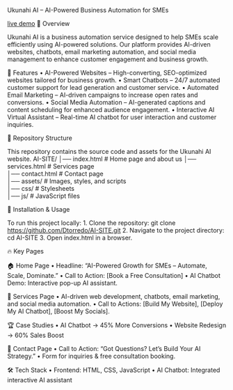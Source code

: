 Ukunahi AI – AI-Powered Business Automation for SMEs

[live demo](https://ai-site-nqsw.vercel.app/)
🚀 Overview

Ukunahi AI is a business automation service designed to help SMEs scale efficiently using AI-powered solutions. Our platform provides AI-driven websites, chatbots, email marketing automation, and social media management to enhance customer engagement and business growth.

📌 Features
	•	AI-Powered Websites – High-converting, SEO-optimized websites tailored for business growth.
	•	Smart Chatbots – 24/7 automated customer support for lead generation and customer service.
	•	Automated Email Marketing – AI-driven campaigns to increase open rates and conversions.
	•	Social Media Automation – AI-generated captions and content scheduling for enhanced audience engagement.
	•	Interactive AI Virtual Assistant – Real-time AI chatbot for user interaction and customer inquiries.

📂 Repository Structure

This repository contains the source code and assets for the Ukunahi AI website.
AI-SITE/
│── index.html        # Home page  and about us
│── services.html     # Services page   
│── contact.html      # Contact page  
│── assets/           # Images, styles, and scripts  
│── css/              # Stylesheets  
│── js/               # JavaScript files  

 🎯 Installation & Usage

To run this project locally:
	1.	Clone the repository: git clone https://github.com/Dtorredo/AI-SITE.git
 	2.	Navigate to the project directory: cd AI-SITE
  3.	Open index.html in a browser.

🔥 Key Pages

🏠 Home Page
	•	Headline: “AI-Powered Growth for SMEs – Automate, Scale, Dominate.”
	•	Call to Action: [Book a Free Consultation]
	•	AI Chatbot Demo: Interactive pop-up AI assistant.

📌 Services Page
	•	AI-driven web development, chatbots, email marketing, and social media automation.
	•	Call to Actions: [Build My Website], [Deploy My AI Chatbot], [Boost My Socials].

🏆 Case Studies
	•	AI Chatbot → 45% More Conversions
	•	Website Redesign → 60% Sales Boost

📩 Contact Page
	•	Call to Action: “Got Questions? Let’s Build Your AI Strategy.”
	•	Form for inquiries & free consultation booking.

🛠️ Tech Stack
	•	Frontend: HTML, CSS, JavaScript
	•	AI Chatbot: Integrated interactive AI assistant
